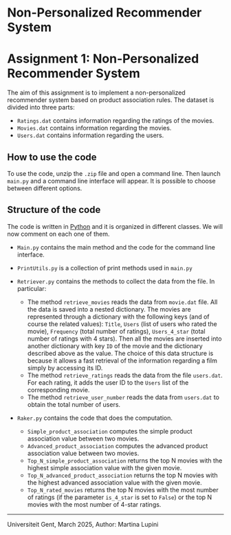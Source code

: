 # Non-Personalized Recommender System

# Assignment 1: Non-Personalized Recommender System

The aim of this assignment is to implement a non-personalized recommender system based on product association rules. The dataset is divided into three parts:

- `Ratings.dat` contains information regarding the ratings of the movies.
- `Movies.dat` contains information regarding the movies.
- `Users.dat` contains information regarding the users.

## How to use the code

To use the code, unzip the `.zip` file and open a command line. Then launch `main.py` and a command line interface will appear. It is possible to choose between different options.

## Structure of the code

The code is written in [Python](https://www.python.org/) and it is organized in different classes. We will now comment on each one of them.

- `Main.py` contains the main method and the code for the command line interface.
- `PrintUtils.py` is a collection of print methods used in `main.py`
- `Retriever.py` contains the methods to collect the data from the file. In particular:
    - The method `retrieve_movies` reads the data from `movie.dat` file. All the data is saved into a nested dictionary. The movies are represented through a dictionary with the following keys (and of course the related values): `Title`, `Users` (list of users who rated the movie), `Frequency` (total number of ratings), `Users_4_star` (total number of ratings with 4 stars). Then all the movies are inserted into another dictionary with key `ID` of the movie and the dictionary described above as the value. The choice of this data structure is because it allows a fast retrieval of the information regarding a film simply by accessing its ID.
    - The method `retrieve_ratings` reads the data from the file `users.dat`. For each rating, it adds the user ID to the `Users` list of the corresponding movie.
    - The method `retrieve_user_number` reads the data from `users.dat` to obtain the total number of users.

- `Raker.py` contains the code that does the computation.
    - `Simple_product_association` computes the simple product association value between two movies.
    - `Advanced_product_association` computes the advanced product association value between two movies.
    - `Top_N_simple_product_association` returns the top N movies with the highest simple association value with the given movie.
    - `Top_N_advanced_product_association` returns the top N movies with the highest advanced association value with the given movie.
    - `Top_N_rated_movies` returns the top N movies with the most number of ratings (if the parameter `is_4_star` is set to `False`) or the top N movies with the most number of 4-star ratings.

----
Universiteit Gent, March 2025, Author: Martina Lupini